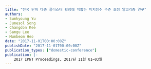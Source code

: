 ```yaml
---
title: "전국 단위 다중 클러스터 확장에 적합한 미지정수 수준 조정 알고리즘 연구"
authors:
- Sunkyoung Yu
- Junesol Song
- Changdon Kee
- Sangu Lee
- Munbeom Heo
date: "2017-11-01T00:00:00Z"
publishDate: "2017-11-01T00:00:00Z"
publication_types: ["domestic-conference"]
publication: |-
    2017 IPNT Proceedings, 2017년 11월 01~03일
---
```

